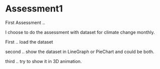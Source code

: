 # Assessment1
First Assessment ..

I choose to do the assessment with dataset for climate change monthly.

First .. load the dataset 

second .. show the dataset in LineGraph or PieChart and could be both. 

third .. try to show it in 3D animation.

